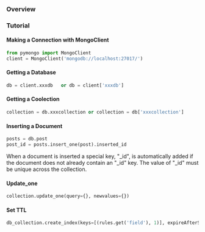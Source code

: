 ### Overview

### Tutorial

#### Making a Connection with MongoClient

```python
from pymongo import MongoClient
client = MongoClient('mongodb://localhost:27017/')
```

#### Getting a Database

```python
db = client.xxxdb	or db = client['xxxdb']
```

#### Getting a Coolection

```python
collection = db.xxxcollection or collection = db['xxxcollection']
```

#### Inserting a Document

```python
posts = db.post
post_id = posts.insert_one(post).inserted_id
```

When a document is inserted a special key, "\_id", is automatically added if the document does not already contain an "\_id" key. The value of "\_id" must be unique across the collection.

#### Update_one

```python
collection.update_one(query={}, newvalues={})
```

#### Set TTL

```python
db_collection.create_index(keys=[(rules.get('field'), 1)], expireAfterSeconds=rules.get('seconds'))
```







